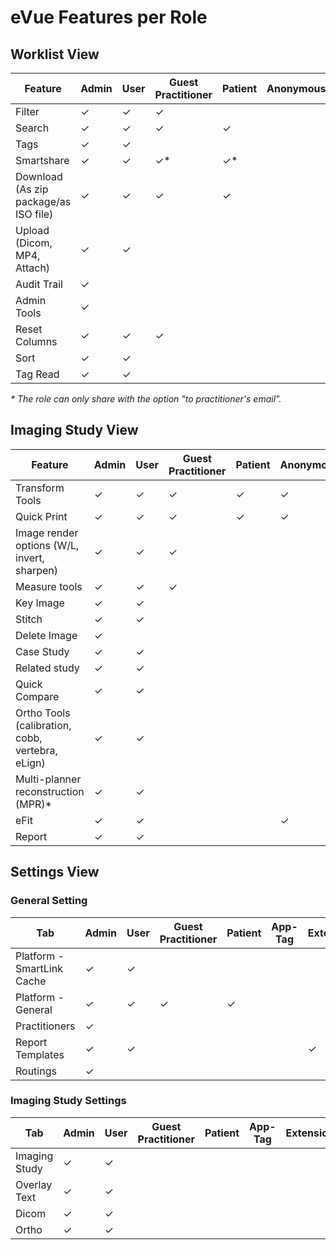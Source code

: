 # eVue Features per Role

## Worklist View

Feature|Admin|User|Guest<br>Practitioner|Patient|Anonymous|App-Tag| Extension 
--|--|--|--|--|--|--|--|
Filter|✓|✓|✓|||||
Search|✓|✓|✓|✓||||
Tags|✓|✓||||||
Smartshare|✓|✓|✓*|✓*||✓(QR)||
Download (As zip package/as ISO file)|✓|✓|✓|✓||✓||
Upload (Dicom, MP4, Attach)|✓|✓||||✓||
Audit Trail|✓|||||||
Admin Tools|✓|||||||
Reset Columns|✓|✓|✓|||||
Sort|✓|✓||||✓||
Tag Read|✓|✓||||✓||

_*_ _The role can only share with the option "to practitioner's email"._
## Imaging Study View

Feature|Admin|User|Guest<br>Practitioner|Patient|Anonymous| App-Tag| Extension|
--|--|--|--|--|--|--|--|
Transform Tools|✓|✓|✓|✓|✓|||
Quick Print|✓|✓|✓|✓|✓|||
Image render options (W/L, invert, sharpen)|✓|✓|✓|||||
Measure tools|✓|✓|✓|||||
Key Image|✓|✓| | | |||
Stitch|✓|✓|||||
Delete Image|✓| | | | |||
Case Study|✓|✓| | | |||
Related study|✓|✓||||||
Quick Compare|✓|✓| | | |||
Ortho Tools (calibration, cobb, vertebra, eLign)|✓|✓| | | |||
Multi-planner reconstruction (MPR)*|✓|✓||||✓||
eFit|✓|✓|||✓|✓||
Report|✓|✓| | | ||✓|

## Settings View

### General Setting

Tab|Admin|User|Guest<br>Practitioner|Patient|App-Tag|Extension
--|--|--|--|--|--|--|
Platform - SmartLink Cache|✓|✓|||||
Platform - General|✓|✓|✓|✓|||||
Practitioners|✓||||
Report Templates|✓|✓||||✓|
Routings|✓||||||


### Imaging Study Settings

Tab|Admin|User|Guest<br>Practitioner|Patient|App-Tag|Extension|
--|--|--|--|--|--|--|
Imaging Study|✓|✓|||
Overlay Text|✓|✓|||
Dicom|✓|✓|||
Ortho|✓|✓|||


